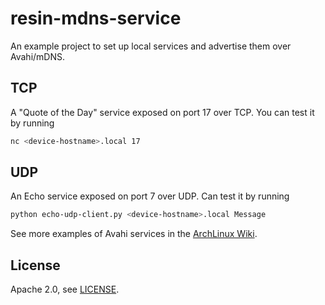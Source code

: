 # resin-mdns-service

An example project to set up local services and advertise them over Avahi/mDNS.

## TCP

A "Quote of the Day" service exposed on port 17 over TCP. You can test it by running

```Bash
nc <device-hostname>.local 17
```

## UDP

An Echo service exposed on port 7 over UDP. Can test it by running

```Bash
python echo-udp-client.py <device-hostname>.local Message
```

See more examples of Avahi services in the [ArchLinux Wiki](https://wiki.archlinux.org/index.php/avahi#Adding_services).

## License

Apache 2.0, see [LICENSE](./LICENSE).
